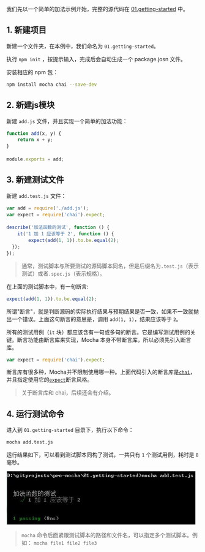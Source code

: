 我们先以一个简单的加法示例开始，完整的源代码在 [01.getting-started] 中。

## 1. 新建项目

新建一个文件夹，在本例中，我们命名为 `01.getting-started`。

执行 `npm init` ，按提示输入，完成后会自动生成一个 package.josn 文件。

安装相应的 npm 包：

``` bash
npm install mocha chai --save-dev
```

## 2. 新建js模块

新建 `add.js` 文件，并且实现一个简单的加法功能：

```javascript
function add(x, y) {
    return x + y;
}

module.exports = add;
```

## 3. 新建测试文件

新建 `add.test.js` 文件：

```javascript
var add = require('./add.js');
var expect = require('chai').expect;

describe('加法函数的测试', function () {
    it('1 加 1 应该等于 2', function () {
        expect(add(1, 1)).to.be.equal(2);
  });
});
```

> 通常，测试脚本与所要测试的源码脚本同名，但是后缀名为`.test.js`（表示测试）或者`.spec.js`（表示规格）。


在上面的测试脚本中，有一句断言:

```javascript
expect(add(1, 1)).to.be.equal(2);
```

所谓"断言"，就是判断源码的实际执行结果与预期结果是否一致，如果不一致就抛出一个错误。上面这句断言的意思是，调用 `add(1, 1)`，结果应该等于 `2`。

所有的测试用例（`it` 块）都应该含有一句或多句的断言。它是编写测试用例的关键。断言功能由断言库来实现，Mocha 本身不带断言库，所以必须先引入断言库。

```javascript
var expect = require('chai').expect;
```

断言库有很多种，Mocha并不限制使用哪一种。上面代码引入的断言库是[`chai`](http://chaijs.com/)，并且指定使用它的[`expect`](http://chaijs.com/api/bdd/)断言风格。

> 关于断言库和 chai，后续还会有介绍。

## 4. 运行测试命令

进入到 `01.getting-started` 目录下，执行以下命令：

```bash
mocha add.test.js
```

运行结果如下，可以看到测试脚本同构了测试，一共只有 `1` 个测试用例，耗时是 `8` 毫秒。

![](/assets/getting-started.jpg)

> `mocha` 命令后面紧跟测试脚本的路径和文件名，可以指定多个测试脚本。例如： `mocha file1 file2 file3`


[01.getting-started]: https://github.com/helinjiang/pro-mocha/tree/master/01.getting-started